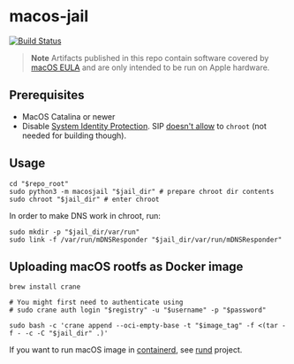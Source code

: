 # macos-jail

[![Build Status](https://github.com/macOScontainers/macos-jail/workflows/CI/badge.svg?branch=main)](https://github.com/macOScontainers/macos-jail/actions?query=branch:main)

> **Note**
> Artifacts published in this repo contain software covered by [macOS EULA](https://www.apple.com/legal/sla/) and are only intended to be run on Apple hardware.

## Prerequisites

* MacOS Catalina or newer
* Disable [System Identity Protection](https://developer.apple.com/documentation/security/disabling_and_enabling_system_integrity_protection).
SIP [doesn't allow](https://github.com/containerd/containerd/discussions/5525#discussioncomment-2685649) to `chroot` (not needed for building though).

## Usage

```shell
cd "$repo_root"
sudo python3 -m macosjail "$jail_dir" # prepare chroot dir contents
sudo chroot "$jail_dir" # enter chroot
```

In order to make DNS work in chroot, run:

```shell
sudo mkdir -p "$jail_dir/var/run"
sudo link -f /var/run/mDNSResponder "$jail_dir/var/run/mDNSResponder"
```

## Uploading macOS rootfs as Docker image

```shell
brew install crane

# You might first need to authenticate using
# sudo crane auth login "$registry" -u "$username" -p "$password"

sudo bash -c 'crane append --oci-empty-base -t "$image_tag" -f <(tar -f - -c -C "$jail_dir" .)'
```

If you want to run macOS image in [containerd](https://containerd.io), see [rund](https://github.com/macOScontainers/rund) project.

